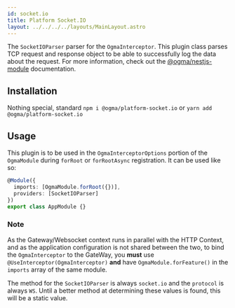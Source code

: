 ```yaml
---
id: socket.io
title: Platform Socket.IO
layout: ../../../../layouts/MainLayout.astro
---
```


The `SocketIOParser` parser for the `OgmaInterceptor`. This plugin class parses TCP request and response object to be able to successfully log the data about the request. For more information, check out the [@ogma/nestjs-module](/en/nestjs/module) documentation.

## Installation

Nothing special, standard `npm i @ogma/platform-socket.io` or `yarn add @ogma/platform-socket.io`

## Usage

This plugin is to be used in the `OgmaInterceptorOptions` portion of the `OgmaModule` during `forRoot` or `forRootAsync` registration. It can be used like so:

```ts
@Module({
  imports: [OgmaModule.forRoot({})],
  providers: [SocketIOParser]
})
export class AppModule {}
```

### Note

As the Gateway/Websocket context runs in parallel with the HTTP Context, and as the application configuration is not shared between the two, to bind the `OgmaInterceptor` to the GateWay, you **must** use `@UseInterceptor(OgmaInterceptor)` **and** have `OgmaModule.forFeature()` in the `imports` array of the same module.

The method for the `SocketIOParser` is always `socket.io` and the `protocol` is always `WS`. Until a better method at determining these values is found, this will be a static value.
